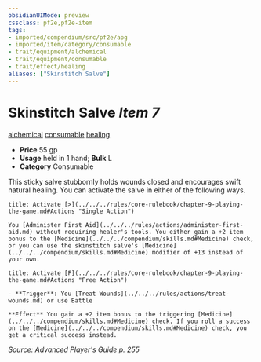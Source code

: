 ```yaml
---
obsidianUIMode: preview
cssclass: pf2e,pf2e-item
tags:
- imported/compendium/src/pf2e/apg
- imported/item/category/consumable
- trait/equipment/alchemical
- trait/equipment/consumable
- trait/effect/healing
aliases: ["Skinstitch Salve"]
---
```

# Skinstitch Salve *Item 7*  
[alchemical](alchemical.md)  [consumable](consumable.md)  [healing](healing.md)  

- **Price** 55 gp
- **Usage** held in 1 hand; **Bulk** L
- **Category** Consumable

This sticky salve stubbornly holds wounds closed and encourages swift natural healing. You can activate the salve in either of the following ways.

```ad-embed-ability
title: Activate [>](../../../rules/core-rulebook/chapter-9-playing-the-game.md#Actions "Single Action")

You [Administer First Aid](../../../rules/actions/administer-first-aid.md) without requiring healer's tools. You either gain a +2 item bonus to the [Medicine](../../../compendium/skills.md#Medicine) check, or you can use the skinstitch salve's [Medicine](../../../compendium/skills.md#Medicine) modifier of +13 instead of your own.
```

```ad-embed-ability
title: Activate [F](../../../rules/core-rulebook/chapter-9-playing-the-game.md#Actions "Free Action")

- **Trigger**: You [Treat Wounds](../../../rules/actions/treat-wounds.md) or use Battle

**Effect** You gain a +2 item bonus to the triggering [Medicine](../../../compendium/skills.md#Medicine) check. If you roll a success on the [Medicine](../../../compendium/skills.md#Medicine) check, you get a critical success instead.
```

*Source: Advanced Player's Guide p. 255*
